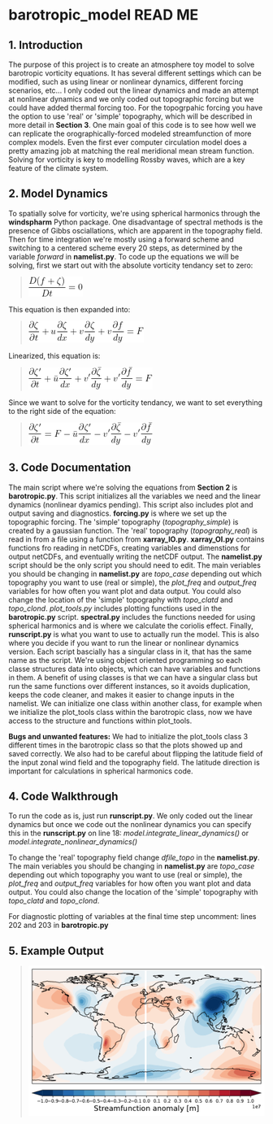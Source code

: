 # barotropic_model READ ME

## 1. Introduction
The purpose of this project is to create an atmosphere toy model to solve barotropic vorticity equations. It has several different settings which can be modified, such as using linear or nonlinear dynamics, different forcing scenarios, etc... I only coded out the linear dynamics and made an attempt at nonlinear dynamics and we only coded out topographic forcing but we could have added thermal forcing too. For the topogrpahic forcing you have the option to use 'real' or 'simple' topography, which will be described in more detail in **Section 3**. One main goal of this code is to see how well we can replicate the orographically-forced modeled streamfunction of more complex models. Even the first ever computer circulation model does a pretty amazing job at matching the real meridional mean stream function. Solving for vorticity is key to modelling Rossby waves, which are a key feature of the climate system. 

## 2. Model Dynamics
To spatially solve for vorticity, we're using spherical harmonics through the **windspharm** Python package. One disadvantage of spectral methods is the presence of Gibbs osciallations, which are apparent in the topography field. Then for time integration we're mostly using a forward scheme and switching to a centered scheme every 20 steps, as determined by the variable *forward* in **namelist.py**. To code up the equations we will be solving, first we start out with the absolute vorticity tendancy set to zero:
> <img src="readmeimages/Eqn1.gif" /> 
This equation is then expanded into:
> <img src="readmeimages/Eqn2.gif" /> 
Linearized, this equation is:
> <img src="readmeimages/Eqn3.gif" /> 
Since we want to solve for the vorticity tendancy, we want to set everything to the right side of the equation:
> <img src="readmeimages/Eqn4.gif" /> 

## 3. Code Documentation
The main script where we're solving the equations from **Section 2** is **barotropic.py**. This script initializes all the variables we need and the linear dynamics (nonlinear dyamics pending). This script also includes plot and output saving and diagnostics. **forcing.py** is where we set up the topographic forcing. The 'simple' topography (*topography_simple*) is created by a gaussian function. The 'real' topography (*topography_real*) is read in from a file using a function from **xarray_IO.py**. **xarray_OI.py** contains functions fro reading in netCDFs, creating variables and dimenstions for output netCDFs, and eventually writing the netCDF output. The **namelist.py** script should be the only script you should need to edit. The main veriables you should be changing in **namelist.py** are *topo_case* depending out which topography you want to use (real or simple), the *plot_freq* and *output_freq* variables for how often you want plot and data output. You could also change the location of the 'simple' topography with *topo_clatd* and *topo_clond*. *plot_tools.py* includes plotting functions used in the **barotropic.py** script. **spectral.py** includes the functions needed for using spherical harmonics and is where we calculate the coriolis effect. Finally, **runscript.py** is what you want to use to actually run the model. This is also where you decide if you want to run the linear or nonlinear dynamics version. Each script bascially has a singular class in it, that has the same name as the script. We're using object oriented programming so each classe structures data into objects, which can have variables and functions in them. A benefit of using classes is that we can have a singular class but run the same functions over different instances, so it avoids duplication, keeps the code cleaner, and makes it easier to change inputs in the namelist. We can initialize one class within another class, for example when we initialize the plot_tools class within the barotropic class, now we have access to the structure and functions within plot_tools. 

**Bugs and unwanted features:** We had to initialize the plot_tools class 3 different times in the barotropic class so that the plots showed up and saved correctly. We also had to be careful about flipping the latitude field of the input zonal wind field and the topography field. The latitude direction is important for calculations in spherical harmonics code.

## 4. Code Walkthrough
To run the code as is, just run **runscript.py**. We only coded out the linear dynamics but once we code out the nonlinear dynamics you can specify this in the **runscript.py** on line 18: *model.integrate_linear_dynamics()*  or  *model.integrate_nonlinear_dynamics()*

To change the 'real' topography field change *dfile_topo* in the **namelist.py**. The main veriables you should be changing in **namelist.py** are *topo_case* depending out which topography you want to use (real or simple), the *plot_freq* and *output_freq* variables for how often you want plot and data output. You could also change the location of the 'simple' topography with *topo_clatd* and *topo_clond*. 

For diagnostic plotting of variables at the final time step uncomment: lines 202 and 203 in **barotropic.py**

## 5. Example Output
> <img src="figures/psip71.pdf" /> 









